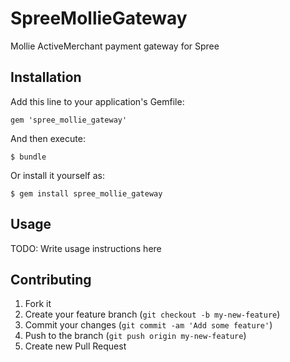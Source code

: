 # SpreeMollieGateway

Mollie ActiveMerchant payment gateway for Spree

## Installation

Add this line to your application's Gemfile:

    gem 'spree_mollie_gateway'

And then execute:

    $ bundle

Or install it yourself as:

    $ gem install spree_mollie_gateway

## Usage

TODO: Write usage instructions here

## Contributing

1. Fork it
2. Create your feature branch (`git checkout -b my-new-feature`)
3. Commit your changes (`git commit -am 'Add some feature'`)
4. Push to the branch (`git push origin my-new-feature`)
5. Create new Pull Request
